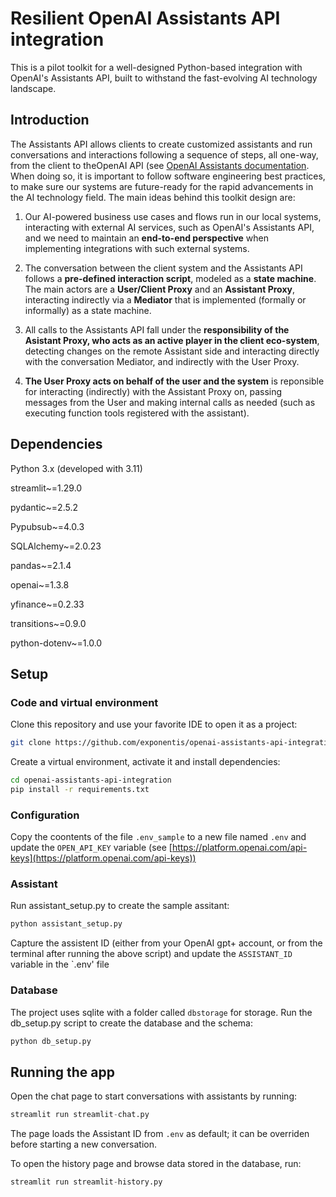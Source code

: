 # Resilient OpenAI Assistants API integration

This is a pilot toolkit for a well-designed Python-based integration with OpenAI's Assistants API, built to withstand the 
fast-evolving AI technology landscape. 

## Introduction

The Assistants API allows clients to create customized assistants and run conversations and interactions following a 
sequence of steps, all one-way, from the client to theOpenAI API (see 
[OpenAI Assistants documentation](https://platform.openai.com/assistants). When doing so, it is 
important to follow software engineering best practices, to make sure our systems are future-ready for the rapid 
advancements in the AI technology field. The main ideas behind this toolkit design are:

1. Our AI-powered business use cases and flows run in our local systems, interacting with external AI services, such as 
OpenAI's Assistants API, and we need to maintain an **end-to-end perspective** when implementing integrations with such 
external systems.


2. The conversation between the client system and the Assistants API follows a **pre-defined interaction script**, modeled as a 
**state machine**. The main actors are a **User/Client Proxy** and an **Assistant Proxy**, interacting indirectly via a **Mediator** that is 
implemented (formally or informally) as a state machine.


3. All calls to the Assistants API fall under the **responsibility of the Asistant Proxy, who acts as an active player 
in the client eco-system**, detecting changes  on the remote Assistant side and interacting directly with the conversation 
Mediator, and indirectly with the User Proxy.


4. **The User Proxy acts on behalf of the user and the system** is reponsible for interacting (indirectly) with the Assistant Proxy on, 
passing messages from the User and making internal calls as needed (such as executing function tools registered with the 
assistant).

## Dependencies

Python 3.x (developed with 3.11)

streamlit~=1.29.0

pydantic~=2.5.2

Pypubsub~=4.0.3

SQLAlchemy~=2.0.23

pandas~=2.1.4

openai~=1.3.8

yfinance~=0.2.33

transitions~=0.9.0

python-dotenv~=1.0.0

## Setup

### Code and virtual environment
Clone this repository and use your favorite IDE to open it as a project:

```bash
git clone https://github.com/exponentis/openai-assistants-api-integration.git
```

Create a virtual environment, activate it and install dependencies:

```bash
cd openai-assistants-api-integration
pip install -r requirements.txt
```

### Configuration

Copy the coontents of the file `.env_sample` to a new file named `.env` and update the `OPEN_API_KEY` variable (see 
[https://platform.openai.com/api-keys](https://platform.openai.com/api-keys))

### Assistant

Run assistant_setup.py to create the sample assitant:

```python
python assistant_setup.py
```
Capture the assistent ID (either from your OpenAI gpt+ account, or from the terminal after running the above script) and 
update the `ASSISTANT_ID` variable in the `.env' file

### Database

The project uses sqlite with a folder called `dbstorage` for storage. Run the db_setup.py script to create the database 
and the schema:

```python
python db_setup.py
```

## Running the app

Open the chat page to start conversations with assistants by running:

```python
streamlit run streamlit-chat.py
```

The page loads the Assistant ID from `.env` as default; it can be overriden before starting a new 
conversation.

To open the history page and browse data stored in the database, run:

```python
streamlit run streamlit-history.py
```




